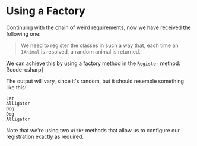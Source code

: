 # Using a Factory
Continuing with the chain of weird requirements, now we have received the following one:

> We need to register the classes in such a way that, each time an `IAnimal` is resolved,
a random animal is returned.

We can achieve this by using a factory method in the `Register` method:
[!code-csharp[](~/docs/registerly/samples/Registerly.Samples.AdvancedRegistration/Animals/Sample4.cs?highlight=15-25)]

The output will vary, since it's random, but it should resemble something like this:

```
Cat
Alligator
Dog
Dog
Alligator
```

Note that we're using two `With*` methods that allow us to configure our registration
exactly as required.